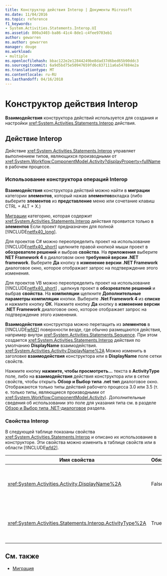 ```yaml
---
title: Конструктор действия Interop | Документы Microsoft
ms.date: 11/04/2016
ms.topic: reference
f1_keywords:
- System.Activities.Statements.Interop.UI
ms.assetid: 800a3403-ba86-41c4-8de1-c4fee9703eb1
author: gewarren
ms.author: gewarren
manager: douge
ms.workload:
- multiple
ms.openlocfilehash: bbac122e2e12844249be8dad37d6bed65b90ddc3
ms.sourcegitcommit: 6a9d5bd75e50947659fd6c837111a6a547884e2a
ms.translationtype: MT
ms.contentlocale: ru-RU
ms.lasthandoff: 04/16/2018
---
```

# <a name="interop-activity-designer"></a>Конструктор действия Interop
**Взаимодействия** конструктора действий используется для создания и настройки <xref:System.Activities.Statements.Interop> действия.

## <a name="the-interop-activity"></a>Действие Interop
 Действие <xref:System.Activities.Statements.Interop> управляет выполнением типов, являющихся производными от <xref:System.Workflow.ComponentModel.Activity?displayProperty=fullName> в рабочем процессе.

### <a name="using-the-interop-activity-designer"></a>Использование конструктора операций Interop
 **Взаимодействия** конструктора действий можно найти в **миграции** категории **элементов**, который нажав **элементов**вкладка (либо выберите **элементов** из **представление** меню или сочетание клавиш CTRL + ALT + X.)

 [Миграции](../workflow-designer/migration-activity-designers.md) категорию, которая содержит <xref:System.Activities.Statements.Interop> действия проявится только в **элементов** Если проект предназначен для полной [!INCLUDE[netfx40_long](../workflow-designer/includes/netfx40_long_md.md)].

 Для проектов C# можно переопределить проект на использование [!INCLUDE[netfx40_short](../workflow-designer/includes/netfx40_short_md.md)] щелкните правой кнопкой мыши проект в **обозревателе решений** и выбрав **свойства**. На **приложения** выберите **NET Framework 4** в диалоговом окне **требуемой версии .NET framework**. Выберите **Да** кнопку в **изменение версии .NET Framework** диалоговое окно, которое отображает запрос на подтверждение этого изменения.

 Для проектов VB можно переопределить проект на использование [!INCLUDE[netfx40_short](../workflow-designer/includes/netfx40_short_md.md)] , щелкнув проект в **обозревателе решений** и выбрав **свойства**. На **компиляции** щелкните **Дополнительные параметры компиляции** кнопки. Выберите **.Net Framework 4** из **списке** и нажмите кнопку **ОК**. Нажмите кнопку **Да** кнопку в **изменение версии .NET Framework** диалоговое окно, которое отображает запрос на подтверждение этого изменения.

 **Взаимодействия** конструктора можно перетащить из **элементов** в [!INCLUDE[wfd2](../workflow-designer/includes/wfd2_md.md)] поверхности везде, где обычно размещаются действия, например внутри <xref:System.Activities.Statements.Sequence>. При этом создается <xref:System.Activities.Statements.Interop> действия по умолчанию **DisplayName** взаимодействия. <xref:System.Activities.Activity.DisplayName%2A> Можно изменить в заголовке **взаимодействия** конструктора или в **DisplayName** поле сетки свойств.

 Нажмите кнопку **нажмите, чтобы просмотреть...**  текста в **ActivityType** поле, либо на **взаимодействия** действия конструктора или в сетке свойств, чтобы открыть **Обзор и Выбор типа .net тип** диалоговое окно. Отображаются только типы действий рабочего процесса 3.0 или 3.5 (т. е. только типы, являющиеся производными от <xref:System.Workflow.ComponentModel.Activity>). Дополнительные сведения об использовании это поле для указания типа см. в разделе [Обзор и Выбор типа .NET-диалоговое](../workflow-designer/browse-and-select-a-dotnet-type-dialog-box.md) раздела.

### <a name="the-interop-properties"></a>Свойства Interop
 В следующей таблице показаны свойства <xref:System.Activities.Statements.Interop> и описано их использование в конструкторе. Эти свойства можно изменить в таблице свойств или в области [!INCLUDE[wfd2](../workflow-designer/includes/wfd2_md.md)].

|Имя свойства|Обязательно|Использование|
|-------------------|--------------|-----------|
|<xref:System.Activities.Activity.DisplayName%2A>|False|Понятное имя действия <xref:System.Activities.Statements.Interop>. Значение по умолчанию - Interop. Несмотря на то что использовать отображаемое имя необязательно, его все же рекомендуется задавать.|
|<xref:System.Activities.Statements.Interop.ActivityType%2A>|True|Задает тип действия, содержащегося в действии <xref:System.Activities.Statements.Interop>. Заданный тип должен быть производным от класса <xref:System.Workflow.ComponentModel.Activity>.|

## <a name="see-also"></a>См. также

- [Миграция](../workflow-designer/migration-activity-designers.md)